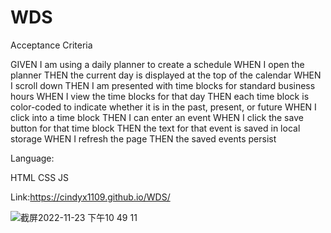 # WDS

Acceptance Criteria

GIVEN I am using a daily planner to create a schedule
WHEN I open the planner
THEN the current day is displayed at the top of the calendar
WHEN I scroll down
THEN I am presented with time blocks for standard business hours
WHEN I view the time blocks for that day
THEN each time block is color-coded to indicate whether it is in the past, present, or future
WHEN I click into a time block
THEN I can enter an event
WHEN I click the save button for that time block
THEN the text for that event is saved in local storage
WHEN I refresh the page
THEN the saved events persist


Language:

HTML
CSS
JS

Link:https://cindyx1109.github.io/WDS/

![截屏2022-11-23 下午10 49 11](https://user-images.githubusercontent.com/104608619/203689829-7b0ccc41-c4f3-48e9-bc8c-1cc5721cf30f.png)

